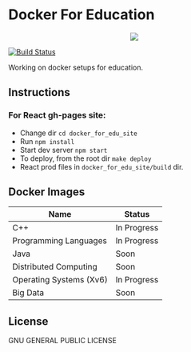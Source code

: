 # Docker For Education

<p align="center">
  <img src="https://raw.githubusercontent.com/vutsalsinghal/docker-for-ed/master/docker_for_edu_site/favicon.ico">
</p>

[![Build Status](https://travis-ci.com/gcallah/docker-for-ed.svg?branch=master)](https://travis-ci.com/gcallah/docker-for-ed)

Working on docker setups for education.

## Instructions

### For React gh-pages site:
- Change dir `cd docker_for_edu_site`
- Run `npm install`
- Start dev server `npm start`
- To deploy, from the root dir `make deploy`
- React prod files in `docker_for_edu_site/build` dir.

## Docker Images

| Name | Status|
|------|------|
| C++ | In Progress |
| Programming Languages | In Progress |
| Java | Soon |
| Distributed Computing | Soon |
| Operating Systems (Xv6) | In Progress |
| Big Data | Soon |

## License

GNU GENERAL PUBLIC LICENSE
